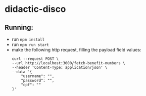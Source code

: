 # didactic-disco

## Running:

- run `npm install`
- run `npm run start`
- make the following http request, filling the payload field values:
  ```curl
  curl --request POST \
  --url http://localhost:3000/fetch-benefit-numbers \
  --header 'Content-Type: application/json' \
  --data '{
	  "username": "",
	  "password": "",
	  "cpf": ""
  }'
  ```